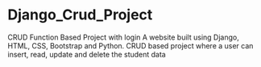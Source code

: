 # Django_Crud_Project

CRUD Function Based Project with login
A website built using Django, HTML, CSS, Bootstrap and Python.
CRUD based project where a user can insert, read, update and 
delete the student data
